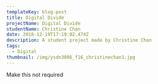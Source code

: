 ```yaml
---
templateKey: blog-post
title: Digital Divide
projectName: Digital Divide
studentName: Christine Chan
date: 2018-12-19T17:19:02.474Z
description: A student project made by Christine Chan
tags:
  - Digital
thumbnail: /img/ysdn3006_f16_christinechan1.jpg
---
```

Make this not required

